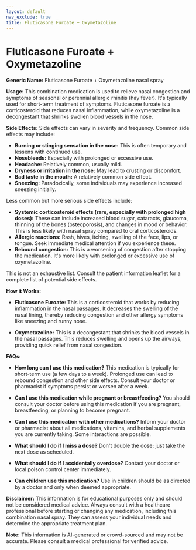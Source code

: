 ```yaml
---
layout: default
nav_exclude: true
title: Fluticasone Furoate + Oxymetazoline
---
```


# Fluticasone Furoate + Oxymetazoline

**Generic Name:** Fluticasone Furoate + Oxymetazoline nasal spray

**Usage:**  This combination medication is used to relieve nasal congestion and symptoms of seasonal or perennial allergic rhinitis (hay fever).  It's typically used for short-term treatment of symptoms.  Fluticasone furoate is a corticosteroid that reduces nasal inflammation, while oxymetazoline is a decongestant that shrinks swollen blood vessels in the nose.


**Side Effects:**  Side effects can vary in severity and frequency.  Common side effects may include:

* **Burning or stinging sensation in the nose:** This is often temporary and lessens with continued use.
* **Nosebleeds:**  Especially with prolonged or excessive use.
* **Headache:**  Relatively common, usually mild.
* **Dryness or irritation in the nose:**  May lead to crusting or discomfort.
* **Bad taste in the mouth:**  A relatively common side effect.
* **Sneezing:** Paradoxically, some individuals may experience increased sneezing initially.


Less common but more serious side effects include:

* **Systemic corticosteroid effects (rare, especially with prolonged high doses):** These can include increased blood sugar, cataracts, glaucoma, thinning of the bones (osteoporosis), and changes in mood or behavior.  This is less likely with nasal spray compared to oral corticosteroids.
* **Allergic reactions:**  Rash, hives, itching, swelling of the face, lips, or tongue.  Seek immediate medical attention if you experience these.
* **Rebound congestion:**  This is a worsening of congestion after stopping the medication.  It's more likely with prolonged or excessive use of oxymetazoline.

This is not an exhaustive list. Consult the patient information leaflet for a complete list of potential side effects.

**How it Works:**

* **Fluticasone Furoate:** This is a corticosteroid that works by reducing inflammation in the nasal passages.  It decreases the swelling of the nasal lining, thereby reducing congestion and other allergy symptoms like sneezing and runny nose.

* **Oxymetazoline:** This is a decongestant that shrinks the blood vessels in the nasal passages. This reduces swelling and opens up the airways, providing quick relief from nasal congestion.


**FAQs:**

* **How long can I use this medication?** This medication is typically for short-term use (a few days to a week).  Prolonged use can lead to rebound congestion and other side effects.  Consult your doctor or pharmacist if symptoms persist or worsen after a week.

* **Can I use this medication while pregnant or breastfeeding?** You should consult your doctor before using this medication if you are pregnant, breastfeeding, or planning to become pregnant.

* **Can I use this medication with other medications?** Inform your doctor or pharmacist about all medications, vitamins, and herbal supplements you are currently taking.  Some interactions are possible.

* **What should I do if I miss a dose?**  Don't double the dose; just take the next dose as scheduled.

* **What should I do if I accidentally overdose?** Contact your doctor or local poison control center immediately.

* **Can children use this medication?** Use in children should be as directed by a doctor and only when deemed appropriate.


**Disclaimer:** This information is for educational purposes only and should not be considered medical advice. Always consult with a healthcare professional before starting or changing any medication, including this combination nasal spray. They can assess your individual needs and determine the appropriate treatment plan.


**Note:** This information is AI-generated or crowd-sourced and may not be accurate. Please consult a medical professional for verified advice.